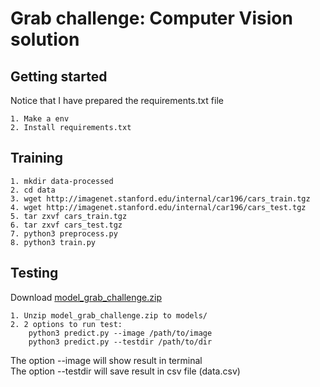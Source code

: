 # Grab challenge: Computer Vision solution
## Getting started
Notice that I have prepared the requirements.txt file
```
1. Make a env
2. Install requirements.txt
```
## Training
```
1. mkdir data-processed
2. cd data
3. wget http://imagenet.stanford.edu/internal/car196/cars_train.tgz
4. wget http://imagenet.stanford.edu/internal/car196/cars_test.tgz
5. tar zxvf cars_train.tgz
6. tar zxvf cars_test.tgz
7. python3 preprocess.py
8. python3 train.py
```

## Testing
Download [model_grab_challenge.zip](https://drive.google.com/file/d/1jj-dv_Pe_w2nvLrMsTqk0SioWRfPj1zG/view?usp=sharing)
```
1. Unzip model_grab_challenge.zip to models/
2. 2 options to run test: 
    python3 predict.py --image /path/to/image
    python3 predict.py --testdir /path/to/dir
```
The option --image will show result in terminal</br>
The option --testdir will save result in csv file (data.csv)
